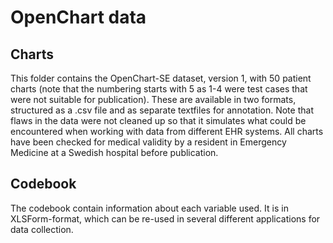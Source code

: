 # OpenChart data

## Charts
This folder contains the OpenChart-SE dataset, version 1, with 50 patient charts (note that the numbering starts with 5 as 1-4 were test cases that were not suitable for publication). These are available in two formats, structured as a .csv file and as separate textfiles for annotation. Note that flaws in the data were not cleaned up so that it simulates what could be encountered when working with data from different EHR systems. All charts have been checked for medical validity by a resident in Emergency Medicine at a Swedish hospital before publication.

## Codebook
The codebook contain information about each variable used. It is in XLSForm-format, which can be re-used in several different applications for data collection.
